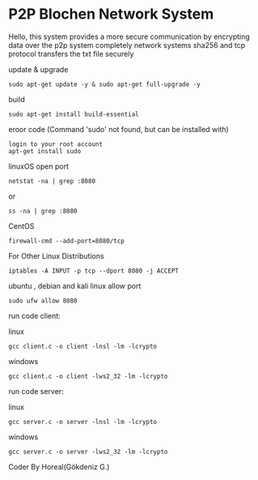 # P2P Blochen Network System
Hello, this system provides a more secure communication by encrypting data over the p2p system completely network systems sha256 and tcp protocol transfers the txt file securely

update & upgrade

    sudo apt-get update -y & sudo apt-get full-upgrade -y

build

    sudo apt-get install build-essential

eroor code (Command 'sudo' not found, but can be installed with)

    login to your root account
    apt-get install sudo

linuxOS open port

    netstat -na | grep :8080
or

    ss -na | grep :8080
CentOS 

    firewall-cmd --add-port=8080/tcp
For Other Linux Distributions

    iptables -A INPUT -p tcp --dport 8080 -j ACCEPT
ubuntu , debian and kali linux allow port

    sudo ufw allow 8080
run code client:

linux

    gcc client.c -o client -lnsl -lm -lcrypto
windows

    gcc client.c -o client -lws2_32 -lm -lcrypto
run code server:

linux

    gcc server.c -o server -lnsl -lm -lcrypto
windows

    gcc server.c -o server -lws2_32 -lm -lcrypto

Coder By Horeal(Gökdeniz G.)
